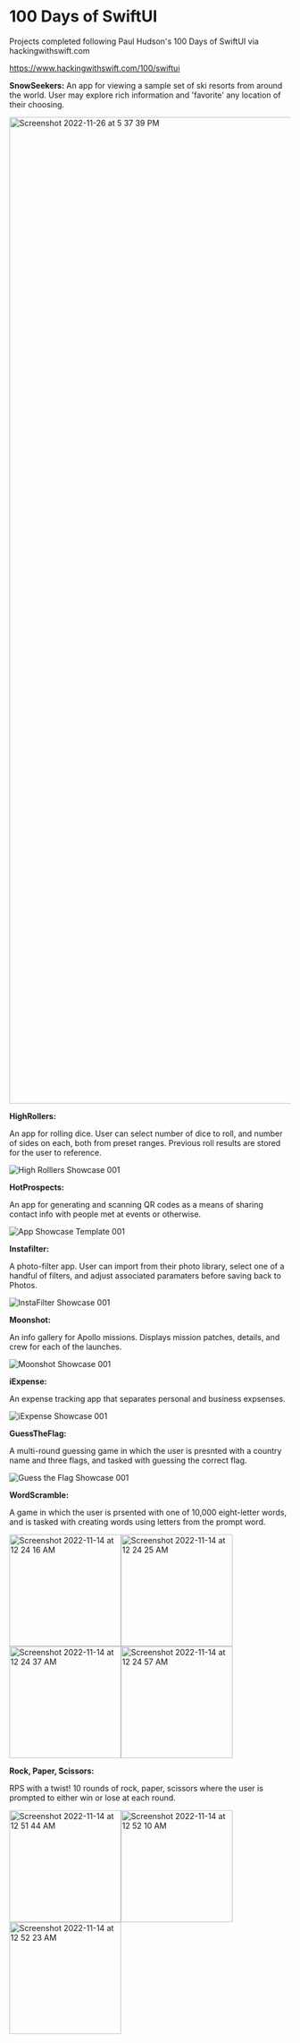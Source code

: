 # 100 Days of SwiftUI
Projects completed following Paul Hudson's 100 Days of SwiftUI via hackingwithswift.com

<url>https://www.hackingwithswift.com/100/swiftui</url>

<b>SnowSeekers:</b>
  An app for viewing a sample set of ski resorts from around the world. User may explore rich information and 'favorite' any location of their choosing.
  
<img width="1763" alt="Screenshot 2022-11-26 at 5 37 39 PM" src="https://user-images.githubusercontent.com/110639779/204111419-73892c42-25f8-48dd-b728-b154b13ac340.png">
  

<b>HighRollers:</b>

  An app for rolling dice. User can select number of dice to roll, and number of sides on each, both from preset ranges. Previous roll results are stored for the user to reference.
  
  ![High Rolllers Showcase 001](https://user-images.githubusercontent.com/110639779/210297144-ce1c033a-e3ad-4ac1-9242-506bfd16f9ab.jpeg)


<b>HotProspects:</b>

  An app for generating and scanning QR codes as a means of sharing contact info with people met at events or otherwise. 

![App Showcase Template 001](https://user-images.githubusercontent.com/110639779/210297912-c3a66a00-0a16-4fa8-a6cc-632da320ab68.jpeg)


<b>Instafilter:</b>

  A photo-filter app. User can import from their photo library, select one of a handful of filters, and adjust associated paramaters before saving back to Photos.
  
![InstaFilter Showcase 001](https://user-images.githubusercontent.com/110639779/210298995-1d902bbe-0a88-4b10-9665-1966f95bdff3.jpeg)


<b>Moonshot:</b>

  An info gallery for Apollo missions. Displays mission patches, details, and crew for each of the launches.
  
  ![Moonshot Showcase  001](https://user-images.githubusercontent.com/110639779/210299997-75b0ca5f-78ca-4f42-a30f-2361e4f6ea0d.jpeg)


<b>iExpense:</b>

  An expense tracking app that separates personal and business expsenses.
  
  ![iExpense Showcase 001](https://user-images.githubusercontent.com/110639779/210386010-43500478-69ea-4a95-aff6-cdb008da2f9e.jpeg)


<b>GuessTheFlag:</b>

  A multi-round guessing game in which the user is presnted with a country name and three flags, and tasked with guessing the correct flag.
  
  ![Guess the Flag Showcase 001](https://user-images.githubusercontent.com/110639779/210388639-3cfea02a-ff1e-4e1a-93dd-c6d20717311b.jpeg)

  
<b>WordScramble:</b>

  A game in which the user is prsented with one of 10,000 eight-letter words, and is tasked with creating words using letters from the prompt word.
  
  
<img width="200" alt="Screenshot 2022-11-14 at 12 24 16 AM" src="https://user-images.githubusercontent.com/110639779/201581945-2323eae3-87ab-4597-8500-6ccbecdc30fc.png"><img width="200" alt="Screenshot 2022-11-14 at 12 24 25 AM" src="https://user-images.githubusercontent.com/110639779/201581954-a9684dc5-be47-41c8-b294-b0b3ec91c105.png"><img width="200" alt="Screenshot 2022-11-14 at 12 24 37 AM" src="https://user-images.githubusercontent.com/110639779/201581959-a9ee0f16-6d77-4234-9c53-b31813bc5a3f.png"><img width="200" alt="Screenshot 2022-11-14 at 12 24 57 AM" src="https://user-images.githubusercontent.com/110639779/201581961-8e2ea684-e81f-4dd4-9351-0d032e82a23b.png">

<b>Rock, Paper, Scissors:</b>

  RPS with a twist! 10 rounds of rock, paper, scissors where the user is prompted to either win or lose at each round.
  
  
<img width="200" alt="Screenshot 2022-11-14 at 12 51 44 AM" src="https://user-images.githubusercontent.com/110639779/201585554-8e7a59cb-5f79-4edf-b5df-fc2d62ee531a.png"><img width="200" alt="Screenshot 2022-11-14 at 12 52 10 AM" src="https://user-images.githubusercontent.com/110639779/201585551-3a752b82-3bb8-4b87-a0fd-b4ab2c427cb7.png"><img width="200" alt="Screenshot 2022-11-14 at 12 52 23 AM" src="https://user-images.githubusercontent.com/110639779/201585541-31ec4c47-43dc-4b21-8884-02cf4b799b4c.png">


  


  

